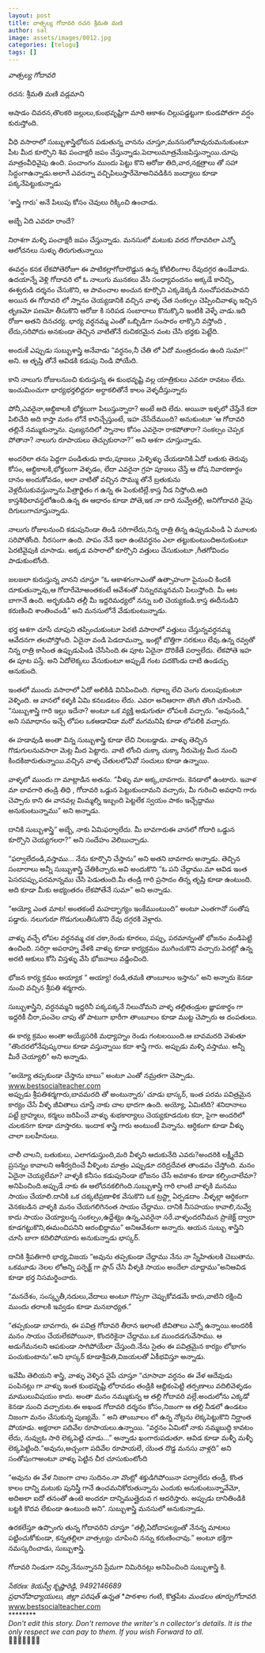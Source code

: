 ```yaml
---
layout: post
title: వాత్సల్య గోదావరి రచన శ్రీమతి మణి
author: sal
image: assets/images/0012.jpg
categories: [telugu]
tags: []
---
```

*వాత్సల్య గోదావరి*  <br>
   <br>
 రచన: శ్రీమతి మణి వడ్లమాని  <br>
   <br>
 ఆషాడం చివరన,తొలకరి జల్లులు,కుంభవృష్టిగా   మారి ఆకాశం  చిల్లుపడ్డట్టుగా కుండపోతగా  వర్షం కురుస్తోంది.  <br>
   <br>
 వీధి వసారాలో సుబ్బుశాస్త్రిభోరున పడుతున్న వానను చూస్తూ,మనసులోబావురుమనుకుంటూ పీట మీద కూర్చొని శివ పంచాక్షరీ జపం చేస్తున్నాడు.పెదాలుమాత్రమేజపిస్తున్నాయి.చూపు మాత్రంవీధివైపు ఉంది. పంచాంగం ముందు పెట్టు కొని ఆరోజు తిది,వార,నక్షత్రాలు తో సహా సిద్ధంగాఉన్నాడు.అలాగే ఎవరన్నా వచ్చిపిలుస్తారేమోఅనివడికిన జంద్యాలు కూడా పక్కనేపెట్టుకున్నాడు  <br>
   <br>
 ‘శాస్త్రి గారు’ అనే పిలుపు కోసం చెవులు రిక్కించి ఉంచాడు.  <br>
   <br>
 అబ్బే ఏది ఎవరూ  రాందే?  <br>
   <br>
 నిరాశగా  మళ్ళి పంచాక్షరీ జపం చేస్తున్నాడు. మనసులో మటుకు వరద గోదావరిలా ఎన్నో ఆలోచనలు సుళ్ళు తిరుగుతున్నాయి  <br>
   <br>
 ఈవర్షం కనక లేకపోతెరోజూ  ఈ పాటికల్లాగోదారొడ్డున ఉన్న  కోటిలింగాల  రేవుదగ్గర  ఉండేవాడు. ఉదయాన్నే వెళ్లి గోదావరి లో ఓ నాలుగు మునకలు వేసి  సంధ్యావందనం అక్కడే కానిచ్చి, ఈశ్వరుడి దర్శనం చేసుకొని,  ఆ పావంచాల అంచున కూర్చొని  ఎక్కడెక్కడి నుంచోపరమపావని అయిన  ఈ  గోదావరి లో స్నానం చెయ్యడానికి  వచ్చిన వాళ్ళ చేత సంకల్పం చెప్పించివాళ్ళు ఇచ్చిన తృణమో పణమో  తీసుకొని  ఆరోజు కి సరిపడ సంబారాలు కొనుక్కొని  ఇంటికి వెళ్ళే వాడు.ఇది రోజూ అతని దినచర్య. భార్య వర్ధనమ్మ ఎంతో ఒబ్బిడిగా సంసారం లాక్కొని వస్తోంది , లేదు,సరిపోదు అనకుండా తెచ్చిన వాటితోనే రుచికరమైన వంట చేసి భర్తకు పెట్టేది.  <br>
   <br>
 అందుకే ఎప్పుడు సుబ్బుశాస్త్రి అనేవాడు “వర్ధనం,నీ చేతి లో ఏదో మంత్రదండం ఉంది సుమా!” అని. ఆ తృప్తి తోనే ఆవిడకి కడుపు నిండి పోయేది.  <br>
   <br>
 కాని  నాలుగు రోజులనుంచి కురుస్తున్న ఈ కుంభవృష్టి  వల్ల యాత్రికులు ఎవరూ రావటం లేదు. ఇంచుమించుగా భార్యభర్తలిద్దరూ  అర్ధాకలితోనే కాలం వెళ్ళదీస్తున్నారు  <br>
   <br>
 పోనీ,ఎవరైనా,ఆభ్దికాలకి భోక్తలుగా పిలుస్తున్నారా? అంటే అది లేదు. అయినా ఇళ్ళలో చేస్తేనే కదా  పిలిచేది అది కాస్తా మఠం  లోనే  కానిచ్చేస్తుంటే, ఇహ  చేసేదేముంది? అనుకుంటూ ‘ఆ గోదావరి తల్లినే నమ్ముకున్నాను. పుణ్యనదిలో స్నానాల కోసం ఎవరైనా రాకపోతారా? సంకల్పం చెప్పక పోతానా? నాలుగు రూపాయలు తెచ్చుకురానా?” అని ఆశగా చూస్తున్నాడు.  <br>
   <br>
 అందరిలా తను పెద్దగా పండితుడు కాదు,పూజలు ,పెళ్ళిళ్ళు చేయడానికి.ఏదో  బతుకు తెరువు కోసం, ఆభ్దికాలకి,భోక్తలుగా వెళ్ళడం, లేదా ఎవరైనా గ్రహ పూజలు చేస్తే ఆ దోష నివారణార్ధం దానం అందుకోవడం, అలా వాటితో వచ్చిన సొమ్ము తోనే  బ్రతుకును  వెళ్లదీసుకువస్తున్నాను.పిత్రార్జితం గ ఉన్న ఈ పెంకుటిల్లే.కాస్త నీడ నిస్తోంది.అది కాస్తశిధిలావస్థలోఉంది.ఉన్న ఈ ఆధారం  కూడా పోతె,ఇక నా దారి  నువ్వేతల్లీ, అనిగోదావరి వైపు దిగులుగాచూస్తున్నాడు.  <br>
   <br>
 నాలుగు రోజులనుంచి కడుపునిండా తిండి సరిగాలేదు,నిన్న రాత్రి తిన్న ఉప్పుడుపిండి ఏ మూలకు సరిపోతోంది. నీరసంగా ఉంది. పాపం నేనే ఇలా ఉంటెవర్ధనం  ఎలా తట్టుకుంటుందిఅనుకుంటూ పెరటివైపుకి చూసాడు. అక్కడ వసారాలో కూర్చొని వత్తులు చేసుకుంటూ ,గీతగోవిందం పాడుకుంటోంది.  <br>
   <br>
 జలజలా కురుస్తున్న వానని చూస్తూ “ఓ ఆకాశగంగాఎంతో ఉత్సాహంగా పైనుంచి కిందకి దూకుతున్నావు,ఆ గోదారేమోఅంతకంటే ఆవేశంతో నిన్నురమ్మనమని పిలుస్తోంది. మీ ఆట బాగానే ఉంది. అర్భకుడిని తల్లీ  మీ ఇద్దరిమధ్యలో  నన్ను బలి చెయ్యకండి.కాస్త  ఈదీనుడిని కరుణించి శాంతించండి” అని మనసులోనే వేడుకుంటున్నాడు.  <br>
   <br>
 భర్త ఆశగా చూసే చూపుని తప్పించుకుంటూ పెరటి వసారాలో వత్తులు చేస్తున్నవర్ధనమ్మ ఆవేదనగా తలపోస్తోంది. ఏదైనా వండి పెడదామన్నా, ఇంట్లో బొత్తిగా సరకులు  లేవు.ఉన్న రవ్వతో నిన్న రాత్రి కాసింత ఉప్పుడుపిండి చేసేసింది.ఈ పూట  ఏదైనా దొరికేతే పర్వాలేదు. లేకపోతె ఇహ ఈ పూట పస్తే. అని  ఏదోలెక్కలు వేసుకుంటూ అప్పుడే  గంట పదకొండు దాటి ఉండచ్చు ఆనుకుంది.  <br>
   <br>
 ఇంతలో   ముందు  వసారాలో ఏదో అలికిడి వినిపించింది. గభాల్న లేచి చెంగు దులుపుకుంటూ  వెళ్ళింది.  ఆ వానలో కళ్ళకి ఏమి కనబడటం లేదు. ఎవరా అనిఆరాగా తొంగి తొంగి చూసింది. “సుబ్బుశాస్త్రి  గారి ఇల్లు ఇదేనా?  అంటూ ఒక వ్యక్తి అడుగుతూ లోపలకి వచ్చారు. “అవునండి,” అని సమాధానం ఇచ్చే లోపల ఒకఆడావిడా మరో  మగమనిషి కూడా లోపలికి వచ్చారు.  <br>
   <br>
 ఈ హడావుడి అంతా విన్న సుబ్బుశాస్త్రి కూడా  లేచి నిలబడ్డాడు. వాళ్ళు తెచ్చిన గొడుగులనువసారా మెట్ల మీద పెట్టారు. వాటి లోంచి చుక్కా చుక్కా నీరుమెట్ల మీద నుంచి కిందకిజారుతున్నాయి.వచ్చిన వాళ్ళ చేతులలోఏవో సంచులు కూడా ఉన్నాయి.  <br>
   <br>
 వాళ్ళలో  ముందు గా మాట్లాడిన అతను. “వీళ్ళు మా అక్క,బావగారు.  కెనడాలో ఉంటారు. ఇవాళ మా బావగారి తండ్రి తిధి , గోదావరి ఒడ్డున పెట్టుకుందామని  వచ్చారు, మీ గురించి అవధాని గారు చెప్పారు కాని ఈ వానవల్ల మిమ్మల్ని ఇబ్బంది పెట్టలేక  స్వయం పాకం ఇచ్చేద్దాము అనుకుంటున్నాము”  అని అన్నాడు.  <br>
   <br>
 దానికి  సుబ్బుశాస్త్రి“ అబ్బే, నాకు ఏమిఫర్వాలేదు. మీ బావగారుఈ వానలో గోదారి ఒడ్డున కూర్చొని చెయ్యగలరా?”  అని సందేహం వెలిబుచ్చాడు.  <br>
   <br>
 “ఫర్వాలేదండి,వస్తాము… నేను కూర్చొని చేస్తాను” అని అతని బావగారు అన్నాడు. తెచ్చిన సంబారాలు అన్నీ సుబ్బుశాస్త్రి చేతికిచ్చారు.అవి అందుకొని “ఓ పని చేద్దాము.మా ఆవిడ ఇంత పెసరపప్పు,పరమాన్నము చేసి పెడుతుంది.మీ తండ్రి గారి ప్రసాదం తిన్న తృప్తి కూడా ఉంటుంది. అది కూడా మీకు అభ్యంతరం లేకపోతేనే సుమా” అని అన్నాడు.  <br>
   <br>
 “అయ్యో ఎంత మాట! అంతకంటే మహద్భాగ్యం ఇంకేముంటుంది” అంటూ ఎంతగానో సంతోష పడ్డారు. నలుగురూ గొడుగులుతీసుకొని రేవు దగ్గరకి వెళ్లారు.  <br>
   <br>
 వాళ్ళు వచ్చే లోపల వర్ధనమ్మ చక చకా,రెండు కూరలు, పప్పు, పరమాన్నంతో భోజనం వండిపెట్టి ఉంచింది. సరిగ్గా అపరాహ్న వేళకి వాళ్ళు కూడా కార్యక్రమం ముగించుకొని వచ్చారు.పెరట్లో ఉన్న అరటి ఆకులు కోసి  విస్తళ్ళు వేసి భోజనాలు వడ్డించింది.  <br>
   <br>
 భోజన కార్య క్రమం అయ్యాక “ అయ్యా! రండి,తమకి  తాంబూలం  ఇస్తాను” అని అన్నారు కెనడా నుంచి వచ్చిన శ్రీపతి శర్మగారు.  <br>
   <br>
 సుబ్బుశాస్త్రిని, వర్ధనమ్మని ఇద్దరినీ పక్కపక్కనే నిలుచోమని వాళ్ళ తల్లితండ్రుల జ్ఞాపకార్థం గా ఇద్దరికీ చీరా,పంచెల చాపు  తో పాటుగా  భారీగా  తాంబూలం కూడా ముట్ట చెప్పారు ఆ దంపతులు.  <br>
   <br>
 ఈ కార్య క్రమం అంతా అయ్యేసరికి మధ్యాహ్నం రెండు గంటలయింది.ఆ బావమరది వెళుతూ “తొందరలోనేపుష్కరాలు కూడా వస్తున్నాయి కదా శాస్త్రి గారు. అప్పుడు మళ్ళి వస్తాము. అన్నీ మీరే చెయ్యాలి” అని అన్నాడు.  <br>
   <br>
 “అయ్యో తప్పకుండా చేస్తాను బాబు” అంటూ ఎంతో నమ్రతగా చెప్పాడు.  <br>
 www.bestsocialteacher.com  <br>
 అప్పుడు శ్రీపతిశర్మగారు,బావమరది తో అంటున్నారు’ చూడు భాస్కర్, ఇంత పరమ పవిత్రమైన కార్యం చేసే వీళ్ళ జీవితాలు చూస్తే నాకు చాల భాదగా ఉంది. అయ్యో, ఏమిటిది? శనిదానాలు పట్టే బ్రాహ్మలు, కర్మలు జరిపించే వాళ్ళు శుభకార్యాలు చెయ్యకూడదుట కదా, పైగా అందరిలో చులకనగా కూడా చూస్తారట. ఇందాక శాస్త్రి గారు అంటుంటే విన్నాను. ఆర్ధికంగా కూడా వీళ్ళు చాలా  బలహీనులు.  <br>
   <br>
 చాలీ చాలని, బతుకులు, ఎలాగడుస్తుంది,మరి వీళ్ళని ఆదుకునేది ఎవరు?అందరికి లక్ష్మీదేవి ప్రసన్నం కావాలని  ఆశీర్వదించే  వీళ్ళింట మాత్రం ఎప్పుడూ దరిద్రదేవత తాండవం చేస్తోంది. మనం ఏదైనా చెయ్యలేమా? వాళ్ళకి కనీసం కడుపునిండా భోజనం చేసే అవకాశం కూడా కల్పించాలేమా? అనిపించింది.అప్పుడే  నాకు ఈ ఆలోచనకలిగింది.సుబ్బుశాస్త్రి గారి లాంటి వాళ్ళకి మనము సాయం చేయాలి.దానికి ఒక చక్కటిప్రణాళిక వేసుకొని  ఒక ట్రస్ట్గా ఏర్పడదాం .వీళ్ళల్లా ఆర్ధికంగా వెనకబడిన వాళ్ళకి మనం చేయగలిగినంత సాయం చేద్దాము. దానికి  నీసహయం కావాలి,నువ్వే కాదు సాయం చెయ్యాలన్న సంకల్పం,ఉద్దేశ్యం ఉన్న,ఎవరైనా సరే.వాళ్ళందరనీమన ప్రాజెక్ట్ ద్వారా కూడగట్టుకొని,ఈమంచిపనిని ఆరంభిద్దాము” అనిఆవేశంగా అన్నారు.           ఆయన సుబ్బు శాస్త్రిని చూసి బాగా కదిలిపోయారు అనుకున్నాడు భాస్కర్.  <br>
   <br>
 దానికి శ్రీపతిగారి భార్య,విజయ “అవును తప్పకుండా చేద్దాము నేను నా స్నేహితులకి చెబుతాను. ఒకమూడు నెలల లోఅన్ని పర్ఫెక్ట్ గా ప్లాన్ చేసి వీళ్ళకి సాయం అందేలా చూద్దాము”అనిఆవిడ కూడా భర్త నిసమర్థించారు.  <br>
   <br>
 “మనదేశం, సంస్కృతీ,నదులు,వేదాలు అంటూ గొప్పగా చెప్పుకోవడమే కాదు,వాటిని రక్షించి ముందు తరాలకి ఇవ్వడం కూడా  మనబాధ్యత.”  <br>
   <br>
 “తప్పకుండా బావగారు, ఈ పవిత్ర గోదావరి తీరాన  ఇలాంటి జీవితాలు ఎన్నో ఉన్నాయి.అందరికీ మనం సాయం చేయలేకపోయినా,  కొందరికైనా  చేద్దాము.ఒక ముందడగువేసాము. ఆ అడుగేమనలని ఆపకుండా సాగిపోయేలా చేస్తుంది.నేను సైతం ఈ పవిత్రమైన కార్యం లోభాగం పంచుకుంటాను”.అని భాస్కర్ కూడాశ్రీపతి,విజయలతో ఏకీభవిస్తూ  అన్నాడు.  <br>
   <br>
 ఇవేమీ తెలియని శాస్త్రి, వాళ్ళు వెళ్ళిన వైపే చూస్తూ “చూసావా వర్ధనం ఈ వేళ ఆదేవుడు పంపినట్లు గా వాళ్ళు ఇంత కుంభవృష్టి లోరావడం తండ్రికి ఆబ్దికంపెట్టి తర్పణాలు వదిలివెళ్ళడం మాములువిషయం కాదు. అంతా  మనం నమ్ముకున్న  ఆ తల్లి గోదావరి వల్లే.అందులోను ఎక్కడో కెనడా నుంచి వచ్చారుట.ఈ అఖండ గోదావరి దర్శనం కోసం,నిజంగా ఆ తల్లి నీడలో ఉండటం నిజంగా మనం  చేసుకున్న పుణ్యమే. ” అని  తాంబూలం లో ఉన్న నోట్లను లెక్కపెట్టుకొని  నిర్ఘాంత పోయాడు. అక్షరాలా పదివేల రూపాయలు.ఉన్నాయి.           “వర్ధనం ఏమిటో నాకు నమ్మబుద్ధి కావటం లేదు, నువ్వుఓ సారి లెక్కపెట్టి  చూడు…” అన్నాడు ఖంగారుపడుతూ. ఆవిడ కూడా మళ్ళీ మళ్ళీ లెక్కపెట్టింది.“అవును,అచ్చంగా పదివేల రూపాయలే, యెంత దొడ్డ మనసు వాళ్లది” అని సంతోషంగాఅంటూ వాళ్ళు పెట్టిన చీర చూసుకుంటోంది  <br>
   <br>
 “అవును ఈ వేళ నిజంగా  చాల సుదినం.నా వొంట్లో శక్తుడిగిపోయినా  పర్వాలేదు తండ్రీ, కొంత కాలం దాన్ని మటుకు పునిస్త్రీ  గానే ఉంచమనికోరుతున్నాను  ఎందుకు అనుకుంటున్నావేమో, అదిఅలా ఐదో తనంతో ఉంటె అందరూ దాన్నిముత్తైదువ గ  ఆదరిస్తారు. అప్పుడు దానితిండికి బట్టకి కొదవ లేకుండా ఉంటుంది అని”. సుబ్బుశాస్త్రి మనసులో అనుకున్నాడు.  <br>
   <br>
 ఉరకలేస్తూ ఉప్పొంగు తున్న గోదావరిని చూస్తూ “తల్లీ,ఏదోచాపల్యంతో నేనన్న మాటలు పట్టించుకోకుండా, కన్నతల్లిలా వాత్సల్యం  చూపించి నన్ను  కరుణించావు.” అంటూ భక్తిగా నమస్కరించాడు, సుబ్బుశాస్త్రి.  <br>
   <br>
 గోదావరి నిండుగా  నవ్వి,నేనున్నానని  ప్రేమగా నిమిరినట్లు అనిపించింది సుబ్బుశాస్త్రి కి.  <br>
   <br>
 *సేకరణ: కెయస్వీ కృష్ణారెడ్డి, 9492146689*  <br>
 *ప్రధానోపాధ్యాయులు, జిల్లా పరిషత్ ఉన్నత* *పాఠశాల గంటి, కొత్తపేట *మండలం తూర్పుగోదావరి.*  <br>
 www.bestsocialteacher.com  <br>
 ********  <br>
 _*Don't edit this story. Don't remove the writer's n collector's details. It is the only respect we can pay to them. If you wish Forward to all.*_  <br>
 🙏💐🙏💐🙏💐🙏